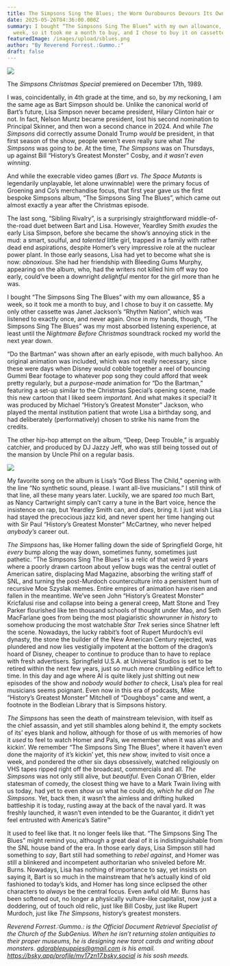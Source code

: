 ```yaml
---
title: The Simpsons Sing the Blues; the Worm Ourobouros Devours Its Own Tail
date: 2025-05-26T04:36:00.000Z
summary: I bought “The Simpsons Sing The Blues” with my own allowance, $5 a
  week, so it took me a month to buy, and I chose to buy it on cassette.
featuredImage: /images/upload/sblues.png
author: "By Reverend Forrest.:Gummo.:"
draft: false
---
```

![](/images/upload/sblues.png)

The *Simpsons Christmas Special* premiered on December 17th, 1989. 

I was, coincidentally, in 4th grade at the time, and so, by *my* reckoning, I am the same age as Bart Simpson should be. Unlike the canonical world of Bart’s future, Lisa Simpson never became president, Hilary Clinton hair or not. In fact, Nelson Muntz became president, lost his second nomination to Principal Skinner, and then won a second chance in 2024. And while *The Simpsons* did correctly assume Donald Trump *would* be president, in that first season of the show, people weren’t even really sure what *The Simpsons* was going to *be*. At the time, *The Simpsons* was on Thursdays, up against Bill “History’s Greatest Monster” Cosby, and *it wasn’t even winning*. 

And while the execrable video games (*Bart vs. The Space Mutants* is legendarily unplayable, let alone unwinnable) were the primary focus of Groening and Co’s merchandise focus, that first year gave us the first bespoke Simpsons album, “The Simpsons Sing The Blues”, which came out almost exactly a year after the Christmas episode. 

The last song, “Sibling Rivalry”, is a surprisingly straightforward middle-of-the-road duet between Bart and Lisa. However, Yeardley Smith *exudes* the early Lisa Simpson, before she became the show’s annoying stick in the mud: a smart, soulful, and *talented* little girl, trapped in a family with rather dead end aspirations, despite Homer’s very impressive role at the nuclear power plant. In those early seasons, Lisa had yet to become what she is now: *obnoxious*. She had her friendship with Bleeding Gums Murphy, appearing on the album, who, had the writers not killed him off way too early, could’ve been a downright *delightful* mentor for the girl more than he was. 

I bought “The Simpsons Sing The Blues” with my own allowance, $5 a week, so it took me a month to buy, and I chose to buy it on cassette. My only other cassette was Janet Jackson’s “Rhythm Nation”, which was listened to exactly once, and never again. Once in my hands, though, “The Simpsons Sing The Blues” was my most absorbed listening experience, at least until the *Nightmare Before Christmas* soundtrack rocked my world the next year down. 

“Do the Bartman” was shown after an early episode, with much ballyhoo. An original animation was included, which was not really necessary, since these were days when Disney would cobble together a reel of bouncing Gummi Bear footage to whatever pop song they could afford that week pretty regularly, but a *purpose-made* animation for “Do the Bartman,” featuring a set-up similar to the Christmas Special’s opening scene, made this new cartoon that I liked seem *important*. And what makes it special? It was produced by Michael “History’s Greatest Monster” Jackson, who played the mental institution patient that wrote Lisa a birthday song, and had deliberately (performatively) chosen to strike his name from the credits. 

The other hip-hop attempt on the album, “Deep, Deep Trouble,” is arguably catchier, and produced by DJ Jazzy Jeff, who was still being tossed out of the mansion by Uncle Phil on a regular basis. 

![](/images/upload/bart.png)

My favorite song on the album is Lisa’s “God Bless The Child,” opening with the line “No synthetic sound, please. I want all-live musicians.” I still think of that line, all these many years later. Luckily, we are spared *too* much Bart, as Nancy Cartwright simply can’t carry a tune in the Bart voice, hence the insistence on rap, but Yeardley Smith can, and *does*, bring it. I just wish Lisa had stayed the precocious jazz kid, and never spent her time hanging out with Sir Paul “History’s Greatest Monster” McCartney, who never helped *anybody’s* career out. 

*The Simpsons* has, like Homer falling down the side of Springfield Gorge, hit *every* bump along the way down, sometimes funny, sometimes just pathetic. “The Simpsons Sing The Blues” is a relic of that weird 9 years where a poorly drawn cartoon about yellow bugs was the central outlet of American satire, displacing Mad Magazine, absorbing the writing staff of SNL, and turning the post-Murdoch counterculture into a persistent hum of recursive Moe Szyslak memes. Entire empires of animation have risen and fallen in the meantime. We’ve seen John “History’s Greatest Monster” Kricfalusi rise and collapse into being a general creep, Matt Stone and Trey Parker flourished like ten thousand schools of thought under Mao, and Seth MacFarlane goes from being the most plagiaristic showrunner *in history* to somehow producing the most watchable *Star Trek* series since Shatner left the scene. Nowadays, the lucky rabbit’s foot of Rupert Murdoch’s evil dynasty, the stone the builder of the New American Century rejected, was plundered and now lies vestigially impotent at the bottom of the dragon’s hoard of Disney, cheaper to continue to produce than to have to replace with fresh advertisers. Springfield U.S.A. at Universal Studios is set to be retired within the next few years, just so much more crumbling edifice left to time. In this day and age where AI is quite likely just shitting out new episodes of the show and *nobody would bother to check*, Lisa’s plea for real musicians seems poignant. Even now in this era of podcasts, Mike “History’s Greatest Monster” Mitchell of “Doughboys” came and went, a footnote in the Bodleian Library that is Simpsons history.

*The Simpsons* has seen the death of mainstream television, with itself as the chief assassin, and yet still shambles along behind it, the empty sockets of its’ eyes blank and hollow, although for those of us with memories of how it *used* to feel to watch Homer and Pals, we remember when it was alive and kickin’. We remember “The Simpsons Sing The Blues”, where it haven’t even done the majority of it’s kickin’ yet, this *new show,* invited to visit once a week, and pondered the other six days obsessively, watched religiously on VHS tapes ripped right off the broadcast, commercials and all. *The Simpsons* was not only still alive, but *beautiful*. Even Conan O’Brien, elder statesman of comedy, the closest thing we have to a Mark Twain living with us today, had yet to even *show us* what he could do, *which he did on The Simpsons*. Yet, back then, it wasn’t the aimless and drifting hulked battleship it is today, rusting away at the back of the naval yard. It was freshly launched, it wasn’t even intended to be the Guarantor, it didn’t yet feel entrusted with America’s Satire™

It used to feel like that. It no longer feels like that. “The Simpsons Sing The Blues” might remind you, although a great deal of it is indistinguishable from the SNL house band of the era. In those early days, Lisa Simpson still had something to *say*, Bart still had something to *rebel against*, and Homer was still a blinkered and incompetent authoritarian who sniveled before Mr. Burns. Nowadays, Lisa has nothing of importance to say, yet insists on saying it, Bart is so much in the mainstream that he’s actually kind of old fashioned to today’s kids, and Homer has long since eclipsed the other characters to *always* be the central focus. Even awful old Mr. Burns has been softened out, no longer a physically vulture-like capitalist, now just a doddering, out of touch old relic, just like Bill Cosby, just like Rupert Murdoch, just like *The Simpsons*, history’s greatest monsters. 

*Reverend Forrest.:Gummo.: is the Official Document Retrieval Specialist of the Church of the SubGenius. When he isn’t returning stolen antiquities to their proper museums, he is designing new tarot cards and writing about monsters. [adorablepuppies@gmail.com](mailto:adorablepuppies@gmail.com) is his email. <https://bsky.app/profile/mv17zn17.bsky.social> is his sosh meeds.*

